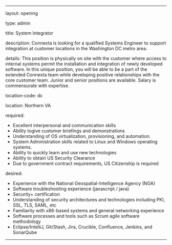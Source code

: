 ---

layout: opening

type: admin

title: System Integrator

description:  Connexta is looking for a qualified Systems Engineer to support integration at customer locations in the Washington DC metro area.

details: This position is physically on site with the customer where access to internal systems permit the installation and integration of newly developed software. In this unique position, you will be able to be a part of the extended Connexta team while developing positive relationships with the core customer team. Junior and senior positions are available. Salary is commensurate with expertise.

location-code: dc

location: Northern VA

required:
 - Excellent interpersonal and communication skills
 - Ability to​give customer briefings and demonstrations
 - Understanding of OS virtualization, provisioning, and automation. 
 - System Administration skills related to Linux and Windows operating systems. 
 - Ability to quickly learn and use new technologies
 - Ability to obtain US Security Clearance
 - Due to government contract requirements, US Citizenship is required 

desired:
 - Experience with the National Geospatial-Intelligence Agency (NGA)
 - Software troubleshooting experience (javascript / java)
 - Security+ certification 
 - Understanding of security architectures and technologies including  PKI, SSL, TLS, SAML, etc
 - Familiarity with x86-based systems and general networking experience
 - Software processes and tools such as Scrum agile software methodology
 - Eclipse/IntelliJ, Git/Stash, Jira, Crucible, Confluence, Jenkins, and SonarQube 

---